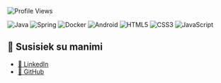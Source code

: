 ![Profile Views](https://komarev.com/ghpvc/?username=Zilvis&color=green)



![Java](https://img.shields.io/badge/Java-%23ED8B00.svg?style=for-the-badge&logo=java&logoColor=white)
![Spring](https://img.shields.io/badge/Spring-%236DB33F.svg?style=for-the-badge&logo=spring&logoColor=white)
![Docker](https://img.shields.io/badge/Docker-%230db7ed.svg?style=for-the-badge&logo=docker&logoColor=white)
![Android](https://img.shields.io/badge/Android-%233DDC84.svg?style=for-the-badge&logo=android&logoColor=white)
![HTML5](https://img.shields.io/badge/HTML5-%23E34F26.svg?style=for-the-badge&logo=html5&logoColor=white)
![CSS3](https://img.shields.io/badge/CSS3-%231572B6.svg?style=for-the-badge&logo=css3&logoColor=white)
![JavaScript](https://img.shields.io/badge/JavaScript-%23F7DF1E.svg?style=for-the-badge&logo=javascript&logoColor=black)

## 🔗 Susisiek su manimi
- [👔 LinkedIn]([Your_LinkedIn_Profile](https://www.linkedin.com/in/%C5%BEilvinas-daug%C4%97la-993839263/))
- [🐙 GitHub]([Your_GitHub_Profile](https://github.com/Zilvis/Zilvis/))
